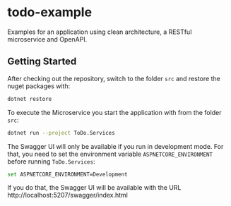 # todo-example

Examples for an application using clean architecture, a RESTful microservice and OpenAPI.

## Getting Started

After checking out the repository, switch to the folder `src` and restore the nuget packages with:

```sh
dotnet restore
```

To execute the Microservice you start the application with from the folder `src`:

```sh
dotnet run --project ToDo.Services
```

The Swagger UI will only be available if you run in development mode. For that, you need to set
the environment variable `ASPNETCORE_ENVIRONMENT` before running `ToDo.Services`:

```sh
set ASPNETCORE_ENVIRONMENT=Development
```

If you do that, the Swagger UI will be available with the URL http://localhost:5207/swagger/index.html
